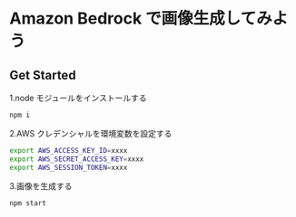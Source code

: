 # Amazon Bedrock で画像生成してみよう

## Get Started

1.node モジュールをインストールする

```sh
npm i
```

2.AWS クレデンシャルを環境変数を設定する

```sh
export AWS_ACCESS_KEY_ID=xxxx
export AWS_SECRET_ACCESS_KEY=xxxx
export AWS_SESSION_TOKEN=xxxx
```

3.画像を生成する

```sh
npm start
```
